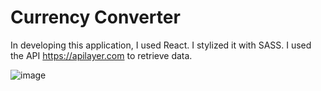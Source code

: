 # Currency Converter

In developing this application, I used React. 
I stylized it with SASS.
I used the API https://apilayer.com to retrieve data.

![image](https://user-images.githubusercontent.com/103375711/188308296-975af9e6-6f16-442a-9c04-4944d3486142.png)
